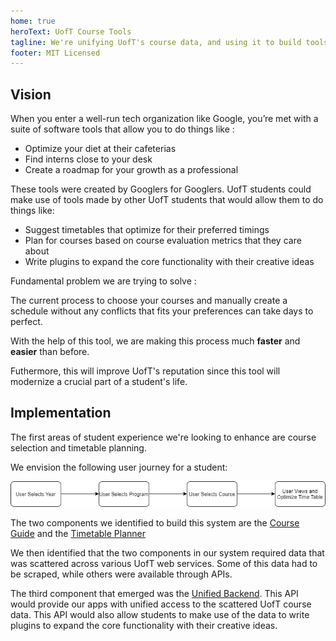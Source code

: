 ```yaml
---
home: true
heroText: UofT Course Tools
tagline: We're unifying UofT's course data, and using it to build tools such as a course guide and timetable planner.
footer: MIT Licensed
--- 
```


## Vision

When you enter a well-run tech organization like Google, you’re met with a suite of software tools that allow you to do things like :

- Optimize your diet at their cafeterias
- Find interns close to your desk
- Create a roadmap for your growth as a professional

These tools were created by Googlers for Googlers. UofT students could make use of tools made by other UofT students that would allow them to do things like:

- Suggest timetables that optimize for their preferred timings 
- Plan for courses based on course evaluation metrics that they care about
- Write plugins to expand the core functionality with their creative ideas

Fundamental problem we are trying to solve : 

The current process to choose your courses and manually create a schedule without any conflicts that fits your preferences can take days to perfect.
 
With the help of this tool, we are making this process much **faster** and **easier** than before. 

Futhermore, this will improve UofT's reputation since this tool will modernize a crucial part of a student's life.

## Implementation

The first areas of student experience we're looking to enhance are course selection and timetable planning.

We envision the following user journey for a student:

![User Journey](./user-journey.png)

The two components we identified to build this system are the [Course Guide](/course-guide/) and the [Timetable Planner](/timetable-planner/)

We then identified that the two components in our system required data that was scattered across various UofT web services. Some of this data had to be scraped, while others were available through APIs. 

The third component that emerged was the [Unified Backend](/unified-backend/). This API would provide our apps with unified access to the scattered UofT course data. This API would also allow students to make use of the data to write plugins to expand the core functionality with their creative ideas. 



